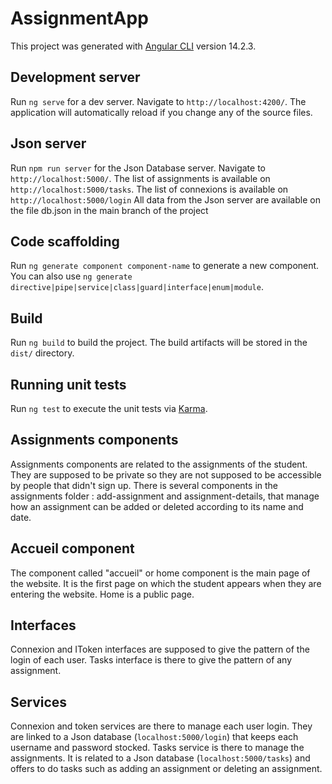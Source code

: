 # AssignmentApp


This project was generated with [Angular CLI](https://github.com/angular/angular-cli) version 14.2.3.

## Development server


Run `ng serve` for a dev server. Navigate to `http://localhost:4200/`. The application will automatically reload if you change any of the source files.

## Json server


Run `npm run server` for the Json Database server. Navigate to `http://localhost:5000/`. 
The list of assignments is available on `http://localhost:5000/tasks`.
The list of connexions is available on `http://localhost:5000/login`
All data from the Json server are available on the file db.json in the main branch of the project

## Code scaffolding


Run `ng generate component component-name` to generate a new component. You can also use `ng generate directive|pipe|service|class|guard|interface|enum|module`.

## Build


Run `ng build` to build the project. The build artifacts will be stored in the `dist/` directory.

## Running unit tests


Run `ng test` to execute the unit tests via [Karma](https://karma-runner.github.io).

## Assignments components


Assignments components are related to the assignments of the student. They are supposed to be private so they are not supposed to be accessible by people that didn't sign up. There is several components in the assignments folder : add-assignment and assignment-details, that manage how an assignment can be added or deleted according to its name and date. 


## Accueil component


The component called "accueil" or home component is the main page of the website. It is the first page on which the student appears when they are entering the website. Home is a public page.

## Interfaces


Connexion and IToken interfaces are supposed to give the pattern of the login of each user.
Tasks interface is there to give the pattern of any assignment.

## Services


Connexion and token services are there to manage each user login. They are linked to a Json database (`localhost:5000/login`) that keeps each username and password stocked. 
Tasks service is there to manage the assignments. It is related to a Json database (`localhost:5000/tasks`) and offers to do tasks such as adding an assignment or deleting an assignment.